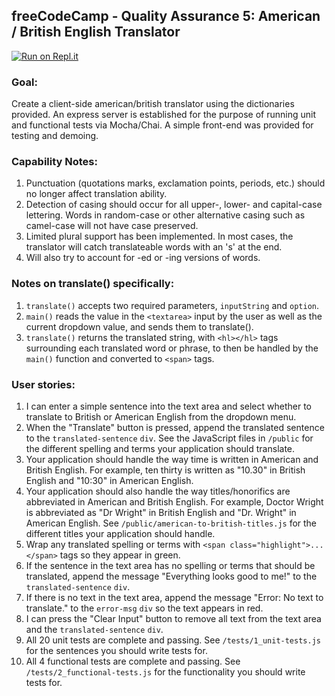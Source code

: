 **freeCodeCamp** - Quality Assurance 5: American / British English Translator
------

[![Run on Repl.it](https://repl.it/badge/github/freeCodeCamp/boilerplate-project-american-british-english-translator)](https://repl.it/github/freeCodeCamp/boilerplate-project-american-british-english-translator)

### Goal:
Create a client-side american/british translator using the dictionaries provided. An express server is established for the purpose of running unit and functional tests via Mocha/Chai. A simple front-end was provided for testing and demoing.

### Capability Notes:
1. Punctuation (quotations marks, exclamation points, periods, etc.) should no longer affect translation ability.
1. Detection of casing should occur for all upper-, lower- and capital-case lettering. Words in random-case or other alternative casing such as camel-case will not have case preserved.
1. Limited plural support has been implemented. In most cases, the translator will catch translateable words with an 's' at the end.
1. Will also try to account for -ed or -ing versions of words.

### Notes on translate() specifically:
1. `translate()` accepts two required parameters, `inputString` and `option`.
1. `main()` reads the value in the `<textarea>` input by the user as well as the current dropdown value, and sends them to translate().
1. `translate()` returns the translated string, with `<hl></hl>` tags surrounding each translated word or phrase, to then be handled by the `main()` function and converted to `<span>` tags.

### User stories:

1. I can enter a simple sentence into the text area and select whether to translate to British or American English from the dropdown menu.
1. When the "Translate" button is pressed, append the translated sentence to the `translated-sentence` `div`. See the JavaScript files in `/public` for the different spelling and terms your application should translate.
1. Your application should handle the way time is written in American and British English. For example, ten thirty is written as "10.30" in British English and "10:30" in American English.
1. Your application should also handle the way titles/honorifics are abbreviated in American and British English. For example, Doctor Wright is abbreviated as "Dr Wright" in British English and "Dr. Wright" in American English. See `/public/american-to-british-titles.js` for the different titles your application should handle.
1. Wrap any translated spelling or terms with `<span class="highlight">...</span>` tags so they appear in green.
1. If the sentence in the text area has no spelling or terms that should be translated, append the message "Everything looks good to me!" to the `translated-sentence` `div`.
1. If there is no text in the text area, append the message "Error: No text to translate." to the `error-msg` `div` so the text appears in red.
1. I can press the "Clear Input" button to remove all text from the text area and the `translated-sentence` `div`.
1. All 20 unit tests are complete and passing. See `/tests/1_unit-tests.js` for the sentences you should write tests for.
1. All 4 functional tests are complete and passing. See `/tests/2_functional-tests.js` for the functionality you should write tests for.